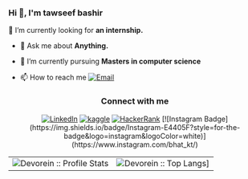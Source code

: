 ###                                                                Hi 👋, I'm tawseef bashir

🔭 I’m currently looking for **an internship.**

- 💬 Ask me about **Anything.**
- 🔭 I’m currently pursuing  **Masters in computer science**

- 📫 How to reach me  <a href="mailto:bhatkt71@gmail.com"><img alt="Email" src="https://img.shields.io/badge/Gmail-bhatkt71@gmail.com-red?style=flat&logo=gmail"></a>

<h3 align="center">Connect with me</h3>
<p align="center">
<a href="https://linkedin.com/in/bhatkt71"><img alt="LinkedIn" src="https://img.shields.io/badge/LinkedIn-bhatkt71-blue?style=flat&logo=linkedin"></a>
<a href="https://kaggle.com/tawseefbashir"><img alt="kaggle" src="https://img.shields.io/badge/kaggle-tawseefbashir-skyblue?style=flat&logo=kaggle"></a>
<a href="https://www.hackerrank.com/bhatkt71"><img alt="HackerRank" src="https://img.shields.io/badge/HackerRank-bhatkt71-green?style=flat&logo=hackerrank"></a>
   [![Instagram Badge](https://img.shields.io/badge/Instagram-E4405F?style=for-the-badge&logo=instagram&logoColor=white)](https://www.instagram.com/bhat_kt/)
</p>
<p align="center">
   <table>
      <tr>
       <td><img alt="Devorein :: Profile Stats" src="https://github-readme-stats.vercel.app/api?username=bhatkt71&show_icons=true&theme=dark"> </td>
       <td><img alt="Devorein :: Top Langs]" src="https://github-readme-stats.vercel.app/api/top-langs/?username=bhatkt71&langs_count=10&theme=tokyonight&layout=compact&hide=html"> </td>
     </tr>
   </table>
</p>

